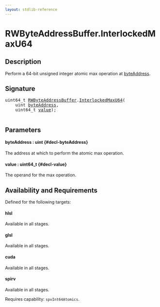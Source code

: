 ```yaml
---
layout: stdlib-reference
---
```


# RWByteAddressBuffer\.InterlockedMaxU64

## Description

Perform a 64-bit unsigned integer atomic max operation at <span class='code'><a href="/stdlib-reference/types/rwbyteaddressbuffer-0126d/interlockedmaxu64-0be#decl-byteAddress" class="code_param">byteAddress</a></span>.



## Signature 

<pre>
uint64_t <a href="/stdlib-reference/types/rwbyteaddressbuffer-0126d/index" class="code_type">RWByteAddressBuffer</a>.<a href="/stdlib-reference/types/rwbyteaddressbuffer-0126d/interlockedmaxu64-0be">InterlockedMaxU64</a>(
    <span class="code_keyword">uint</span> <a href="/stdlib-reference/types/rwbyteaddressbuffer-0126d/interlockedmaxu64-0be#decl-byteAddress" class="code_param">byteAddress</a>,
    uint64_t <a href="/stdlib-reference/types/rwbyteaddressbuffer-0126d/interlockedmaxu64-0be#decl-value" class="code_param">value</a>);

</pre>

## Parameters

#### byteAddress  : uint {#decl-byteAddress}
The address at which to perform the atomic max operation.

#### value  : uint64\_t {#decl-value}
The operand for the max operation.


## Availability and Requirements

Defined for the following targets:

#### hlsl
Available in all stages.

#### glsl
Available in all stages.

#### cuda
Available in all stages.

#### spirv
Available in all stages.

Requires capability: `spvInt64Atomics`.


